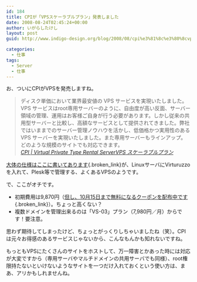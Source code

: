 ```yaml
---
id: 184
title: CPIが「VPSスケーラブルプラン」発表しました
date: 2008-08-24T02:45:24+00:00
author: いがらしたけし
layout: post
guid: http://www.indigo-design.org/blog/2008/08/cpi%e3%81%8c%e3%80%8cvps%e3%82%b9%e3%82%b1%e3%83%bc%e3%83%a9%e3%83%96%e3%83%ab%e3%83%97%e3%83%a9%e3%83%b3%e3%80%8d%e7%99%ba%e8%a1%a8%e3%81%97%e3%81%be%e3%81%97%e3%81%9f/

categories:
  - 仕事
tags:
  - Server
  - 仕事
---
```

お、ついにCPIがVPSを発売しますね。

<blockquote cite="http://www.scalable.jp/">
  <p>
    ディスク単価において業界最安値の VPS サービスを実現いたしました。VPS サービスはroot専用サーバーのように、自由度が高い反面、サーバー領域の管理、運用はお客様ご自身が行う必要があります。しかし従来の共用型サーバーと比較し、高額なサービスとして提供されてきました。弊社ではいままでのサーバー管理ノウハウを活かし、低価格かつ実用性のある VPS サーバーを実現いたしました。また専用サーバーもラインアップ。どのような規模のサイトでも対応できます。<br /><cite><a href="http://www.scalable.jp/" class="broken_link">CPI | Virtual Private Type Rental ServerVPS スケーラブルプラン</a></cite>
  </p>
</blockquote>

[大体の仕様はここに書いてあります](http://www.scalable.jp/service/list.html){.broken_link}が、LinuxサーバにVirturuzzoを入れて、Plesk等で管理する、よくあるVPSのようです。

で、ここがオチです。

  * 初期費用は9,870円（[但し、10月15日まで無料になるクーポンを配布中です](https://www.scalable.jp/coupon-form/index.cgi){.broken_link}）。ちょっと高くない？
  * 複数ドメインを管理出来るのは「VS-03」プラン（7,980円／月）からです！要注意。

思わず期待してしまったけど、ちょっとがっくりしちゃいましたね（笑）。CPIは元々お得感のあるサービスじゃないから、こんなもんかも知れないですね。

もっともVPSにたくさんのサイトをホストして、万一障害とかあった時には対応が大変ですから（専用サーバやマルチドメインの共用サーバでも同様）、root権限持たないといけないようなサイトを一つだけ入れておくという使い方は、まあ、アリかもしれませんね。
